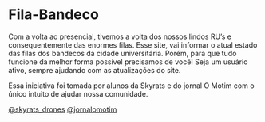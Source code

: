 # Fila-Bandeco

Com a volta ao presencial, tivemos a volta dos nossos lindos RU’s e consequentemente das enormes filas.
Esse site, vai informar o atual estado das filas dos bandecos da cidade universitária.
Porém, para que tudo funcione da melhor forma possível precisamos de você! Seja um usuário ativo, sempre ajudando com as atualizações do site. 

Essa iniciativa foi tomada por alunos da Skyrats e do jornal O Motim com o único intuito de ajudar nossa comunidade. 

[@skyrats_drones](https://www.instagram.com/skyrats_drones/) 
[@jornalomotim](https://linktr.ee/jornalOMotim)

